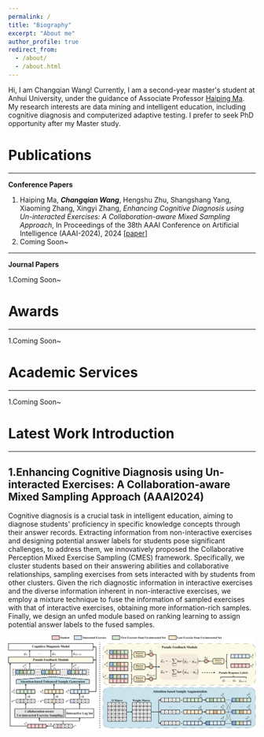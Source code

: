 ```yaml
---
permalink: /
title: "Biography"
excerpt: "About me"
author_profile: true
redirect_from: 
  - /about/
  - /about.html
---
```

Hi, I am Changqian Wang! Currently, I am a second-year master's student at Anhui University, under the guidance of Associate Professor [Haiping Ma](https://wky.ahu.edu.cn/2023/0926/c13481a316092/page.htm). My research interests are data mining and intelligent education, including cognitive diagnosis and computerized adaptive testing. I prefer to seek PhD opportunity after my Master study.

Publications
=======
---
**Conference Papers**

1. Haiping Ma, ***Changqian Wang***, Hengshu Zhu, Shangshang Yang, Xiaoming Zhang, Xingyi Zhang, *Enhancing Cognitive Diagnosis using Un-interacted Exercises: A Collaboration-aware Mixed Sampling Approach*, In Proceedings of the 38th AAAI Conference on Artificial Intelligence (AAAI-2024), 2024 [[paper](https://arxiv.org/abs/2312.10110)]
1. Coming Soon~ 
---

**Journal Papers**

1.Coming Soon~

Awards
=======
---
1.Coming Soon~

Academic Services
=======
---
1.Coming Soon~

Latest Work Introduction
=======
---

**1.Enhancing Cognitive Diagnosis using Un-interacted Exercises: A Collaboration-aware Mixed Sampling Approach (AAAI2024)**
------

Cognitive diagnosis is a crucial task in intelligent education, aiming to diagnose students' proficiency in specific knowledge concepts through their answer records. Extracting information from non-interactive exercises and designing potential answer labels for students pose significant challenges, to address them, we innovatively proposed the Collaborative Perception Mixed Exercise Sampling (CMES) framework. Specifically, we cluster students based on their answering abilities and collaborative relationships, sampling exercises from sets interacted with by students from other clusters. Given the rich diagnostic information in interactive exercises and the diverse information inherent in non-interactive exercises, we employ a mixture technique to fuse the information of sampled exercises with that of interactive exercises, obtaining more information-rich samples. Finally, we design an unfed module based on ranking learning to assign potential answer labels to the fused samples.

![CMES](/models/cmes.png)


